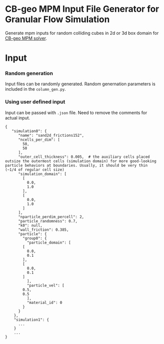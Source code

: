 # CB-geo MPM Input File Generator for Granular Flow Simulation  
Generate mpm inputs for random colliding cubes in 2d or 3d box domain for [CB-geo MPM solver](https://www.cb-geo.com/research/mpm/).

# Input
### Random generation
Input files can be randomly generated. Random genernation parameters is included in the `column_gen.py`.

### Using user defined input
Input can be passed with `.json` file. Need to remove the comments for actual input.
```shell
{
   "simulation0": {
	  "name": "sand2d_frictions152",
	  "ncells_per_dim": [
	    50,
	    50
	  ],
	  "outer_cell_thickness": 0.005,  # the auxiliary cells placed outsize the outermost cells (simulation domain) for more good-looking particle behaviors at boundaries. Usually, it should be very thin (~1/4 of regular cell size)
	  "simulation_domain": [
	    [
	      0.0,
	      1.0
	    ],
	    [
	      0.0,
	      1.0
	    ]
	  ],
	  "nparticle_perdim_percell": 2,
	  "particle_randomness": 0.7,
	  "k0": null,
	  "wall_friction": 0.385,
	  "particle": {
	    "group0": {
	      "particle_domain": [
		[
		  0.0,
		  0.1
		],
		[
		  0.0,
		  0.1
		]
	      ],
	      "particle_vel": [
		0.5,
		0.5
	      ],
	      "material_id": 0
	    }
	  }
	},
	"simulation1": {
	  ...
    }
    ...
}
```